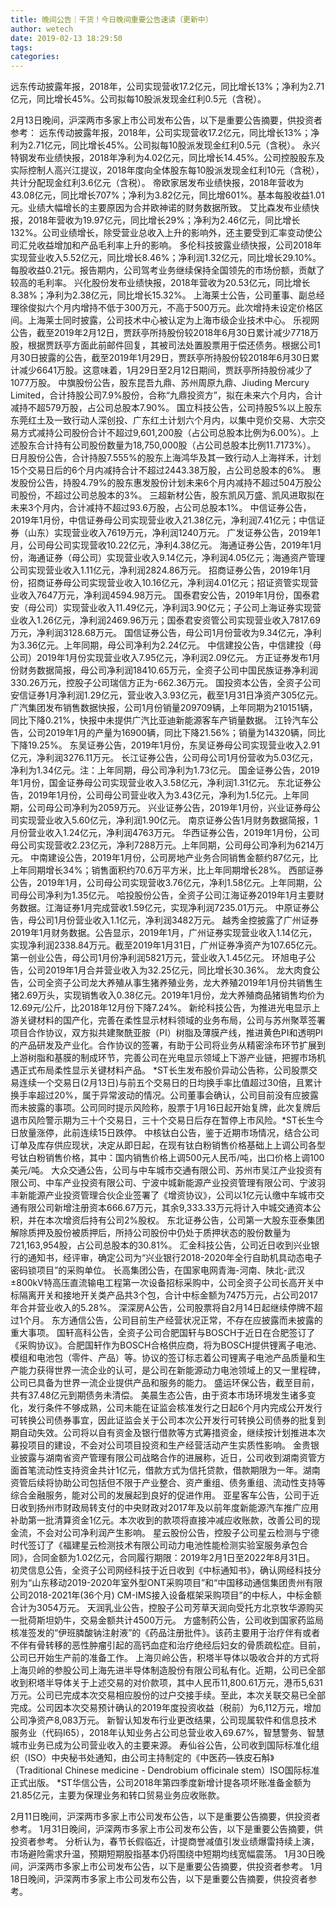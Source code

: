 ```yaml
---
title: 晚间公告｜干货！今日晚间重要公告速读（更新中）
author: wetech
date: 2019-02-13 18:29:50
tags: 
categories: 
---
```

远东传动披露年报，2018年，公司实现营收17.2亿元，同比增长13%；净利为2.71亿元，同比增长45%。公司拟每10股派发现金红利0.5元（含税）。
<!-- more -->
2月13日晚间，沪深两市多家上市公司发布公告，以下是重要公告摘要，供投资者参考：
远东传动披露年报，2018年，公司实现营收17.2亿元，同比增长13%；净利为2.71亿元，同比增长45%。公司拟每10股派发现金红利0.5元（含税）。
永兴特钢发布业绩快报，2018年净利为4.02亿元，同比增长14.45%。公司控股股东及实际控制人高兴江提议，2018年度向全体股东每10股派发现金红利10元（含税），共计分配现金红利3.6亿元（含税）。
帝欧家居发布业绩快报，2018年营收为43.08亿元，同比增长707%；净利为3.82亿元，同比增601%。基本每股收益1.01元。业绩大幅增长的主要原因为合并欧神诺的财务数据所致。
艾比森发布业绩快报，2018年营收为19.97亿元，同比增长29%；净利为2.46亿元，同比增长132%。公司业绩增长，除受营业总收入上升的影响外，还主要受到汇率变动使公司汇兑收益增加和产品毛利率上升的影响。
多伦科技披露业绩快报，公司2018年实现营业收入5.52亿元，同比增长8.46%；净利润1.32亿元，同比增长29.10%。每股收益0.21元。报告期内，公司驾考业务继续保持全国领先的市场份额，贡献了较高的毛利率。
兴化股份发布业绩快报，2018年营收为20.53亿元，同比增长8.38%；净利为2.38亿元，同比增长15.32%。
上海莱士公告，公司董事、副总经理徐俊拟六个月内增持不低于300万元，不高于500万元。此次增持未设定价格区间。上海莱士同时披露，公司技术中心被认定为上海市级企业技术中心。
乐视网公告，截至2019年2月12日，贾跃亭所持股份较2018年6月30日累计减少7718万股，根据贾跃亭方面此前邮件回复，其被司法处置股票用于偿还债务。根据公司1月30日披露的公告，截至2019年1月29日，贾跃亭所持股份较2018年6月30日累计减少6641万股。这意味着，1月29日至2月12日期间，贾跃亭所持股份减少了1077万股。
中旗股份公告，股东昆吾九鼎、苏州周原九鼎、Jiuding Mercury Limited，合计持股公司7.9%股份，合称“九鼎投资方”，拟在未来六个月内，合计减持不超579万股，占公司总股本7.90%。
国立科技公告，公司持股5%以上股东东莞红土及一致行动人深创投、广东红土计划六个月内，以集中竞价交易、大宗交易方式减持公司股份合计不超过9,601,200股（占公司总股本比例为6.00%）。上述股东合计持有公司股份数量为18,750,000股（占公司总股本比例11.7173%）。
日月股份公告，合计持股7.555%的股东上海鸿华及其一致行动人上海祥禾，计划15个交易日后的6个月内减持合计不超过2443.38万股，占公司总股本的6%。
惠发股份公告，持股4.79%的股东惠发股份计划未来6个月内减持不超过504万股公司股份，不超过公司总股本的3%。
三超新材公告，股东凯风万盛、凯风进取拟在未来3个月内，合计减持不超过93.6万股，占公司总股本1%。
中信证券公告，2019年1月份，中信证券母公司实现营业收入21.38亿元，净利润7.41亿元；中信证券（山东）实现营业收入7619万元，净利润1240万元。
广发证券公告，2019年1月，公司母公司实现营收10.22亿元，净利4.38亿元。
海通证券公告，2019年1月份，海通证券（母公司）实现营业收入9.14亿元，净利润4.05亿元；海通资产管理公司实现营业收入1.11亿元，净利润2824.86万元。
招商证券公告，2019年1月份，招商证券母公司实现营业收入10.16亿元，净利润4.01亿元；招证资管实现营业收入7647万元，净利润4594.98万元。
国泰君安公告，2019年1月份，国泰君安（母公司）实现营业收入11.49亿元，净利润3.90亿元；子公司上海证券实现营业收入1.26亿元，净利润2469.96万元；国泰君安资管公司实现营业收入7817.69万元，净利润3128.68万元。
国信证券公告，母公司1月份营收为9.34亿元，净利为3.36亿元。上年同期，母公司净利为2.24亿元。
中信建投公告，中信建投（母公司）2019年1月份实现营业收入7.95亿元，净利润2.09亿元。
方正证券发布1月份财务数据简报，母公司净利润18410.65万元，全资子公司中国民族证券净利润330.26万元，控股子公司瑞信方正为-662.36万元。
国投资本公告，全资子公司安信证券1月净利润1.29亿元，营业收入3.93亿元，截至1月31日净资产305亿元。
广汽集团发布销售数据快报，公司1月份销量209709辆，上年同期为210151辆，同比下降0.21%，快报中未提供广汽比亚迪新能源客车产销量数据。
江铃汽车公告，公司2019年1月的产量为16900辆，同比下降21.56%；销量为14320辆，同比下降19.25%。
东吴证券公告，2019年1月份，东吴证券母公司实现营业收入2.91亿元，净利润3276.11万元。
长江证券公告，公司母公司1月份营收为5.03亿元，净利为1.34亿元。注：上年同期，母公司净利为1.73亿元。
国金证券公告，2019年1月份，国金证券母公司实现营业收入3.58亿元，净利润1.31亿元。
东北证券公告，2019年1月份，公司母公司营业收入为3.43亿元，净利为1.5亿元。上年同期，公司母公司净利为2059万元。
兴业证券公告，2019年1月份，兴业证券母公司实现营业收入5.60亿元，净利润1.90亿元。
南京证券公告1月财务数据简报，1月份营业收入1.24亿元，净利润4763万元。
华西证券公告，2019年1月份，公司母公司实现营收2.23亿元，净利7288万元。上年同期，公司母公司净利为6214万元。
中南建设公告，2019年1月份，公司房地产业务合同销售金额约87亿元，比上年同期增长34%；销售面积约70.6万平方米，比上年同期增长28%。
西部证券公告，2019年1月，公司母公司实现营收3.76亿元，净利1.58亿元。上年同期，公司母公司净利为1.35亿元。
哈投股份公告，全资子公司江海证券2019年1月主要财务数据。江海证券1月完成营收1.59亿元，实现净利润7235.01万元。
中原证券公告，母公司1月份营业收入1.1亿元，净利润3482万元。
越秀金控披露了广州证券2019年1月财务数据。公告显示，2019年1月，广州证券实现营业收入1.14亿元，实现净利润2338.84万元。截至2019年1月31日，广州证券净资产为107.65亿元。
第一创业公告，母公司1月份净利润5821万元，营业收入1.45亿元。
环旭电子公告，公司2019年1月合并营业收入为32.25亿元，同比增长30.36%。
龙大肉食公告，公司全资子公司龙大养殖从事生猪养殖业务，龙大养殖2019年1月份共销售生猪2.69万头，实现销售收入0.38亿元。2019年1月份，龙大养殖商品猪销售均价为12.69元/公斤，比2018年12月份下降7.24%。
新纶科技公告，为推进光电显示上游关键材料的国产化，完善在柔性显示材料领域的业务布局，公司与苏州聚萃签署项目合作协议，双方拟共建聚酰亚胺（PI）树脂及薄膜产线，推进黄色PI和透明PI的产品研发及产业化。合作协议的签署，有助于公司将业务从精密涂布环节扩展到上游树脂和基膜的制成环节，完善公司在光电显示领域上下游产业链，把握市场机遇正式布局柔性显示关键材料产品。
*ST长生发布股价异动公告称，公司股票交易连续一个交易日(2月13日)与前五个交易日的日均换手率比值超过30倍，且累计换手率超过20%，属于异常波动的情况。公司董事会确认，公司目前没有应披露而未披露的事项。公司同时提示风险称，股票于1月16日起开始复牌，此次复牌后退市风险警示期为三十个交易日，三十个交易日后存在暂停上市风险。*ST长生今日放量涨停，此前连续15日跌停。
中核钛白公告，鉴于近期市场情况，结合公司订单及库存供应现状，决定从即日起，在现有钛白粉销售价格基础上上调公司各型号钛白粉销售价格，其中：国内销售价格上调500元人民币/吨，出口价格上调100美元/吨。
大众交通公告，公司与中车城市交通有限公司、苏州市吴江产业投资有限公司、中车产业投资有限公司、宁波中城新能源产业投资管理有限公司、宁波羽丰新能源产业投资管理合伙企业签署了《增资协议》，公司以1亿元认缴中车城市交通有限公司新增注册资本666.67万元，其余9,333.33万元将计入中城交通资本公积，并在本次增资后持有公司2%股权。
东北证券公告，公司第一大股东亚泰集团解除质押及股份被质押后，所持公司股份中仍处于质押状态的股份数量为721,163,954股，占公司总股本的30.81%。
汇金科技公告，公司近日收到兴业银行的通知书，经评审，确定公司为“兴业银行2018-2020年全行自助机具动态电子密码锁项目”的采购单位。
长高集团公告，在国家电网青海-河南、陕北-武汉±800kV特高压直流输电工程第一次设备招标采购中，公司全资子公司长高开关中标隔离开关和接地开关类产品共3个包，合计中标金额为7475万元，占公司2017年合并营业收入的5.28%。
深深房A公告，公司股票将自2月14日起继续停牌不超过1个月。
东方通信公告，公司目前生产经营状况正常，不存在应披露而未披露的重大事项。
国轩高科公告，全资子公司合肥国轩与BOSCH于近日在合肥签订了《采购协议》。合肥国轩作为BOSCH合格供应商，将为BOSCH提供锂离子电池、模组和电池包（零件、产品）等。协议的签订标志着公司锂离子电池产品质量和生产能力获得世界一流企业的认可，是公司在新能源动力电池领域上的又一里程碑，公司已具备为世界一流企业提供产品和服务的能力。
盛运环保公告，截至目前，共有37.48亿元到期债务未清偿。
美晨生态公告，由于资本市场环境发生诸多变化，发行条件不够成熟，公司未能在证监会核准发行之日起6个月内完成公开发行可转换公司债券事宜，因此证监会关于公司本次公开发行可转换公司债券的批复到期自动失效。公司将以自有资金及银行借款等方式筹措资金，继续按计划推进本次募投项目的建设，不会对公司项目投资和生产经营活动产生实质性影响。
金贵银业披露与湖南省资产管理有限公司战略合作的进展称，近日，公司收到湖南资管方面首笔流动性支持资金共计1亿元，借款方式为信托贷款，借款期限为一年。湖南资管后续将协助公司包括但不限于产业整合、资产重组、债务重组、流动性支持等综合金融服务，能对公司的发展起到良好的促进作用。
亚星客车公告，公司于近日收到扬州市财政局转支付的中央财政对2017年及以前年度新能源汽车推广应用补助第一批清算资金1亿元。本次收到的款项将直接冲减应收账款，改善公司的现金流，不会对公司净利润产生影响。
星云股份公告，控股子公司星云检测与宁德时代签订了《福建星云检测技术有限公司动力电池性能检测实验室服务承包合同》，合同金额为1.02亿元，合同履行期限：2019年2月1日至2022年8月31日。
初灵信息公告，全资子公司网经科技于近日收到《中标通知书》，确认网经科技分别为“山东移动2019-2020年室外型ONT采购项目”和“中国移动通信集团贵州有限公司2018-2021年(36个月) CM-IMS接入设备框架采购项目”的中标人，中标金额合计为3054万元。
天润乳业公告，控股子公司芳草天润向受托方北京牧华源购买一批荷斯坦奶牛，交易金额共计4500万元。
方盛制药公告，公司收到国家药监局核准签发的“伊班膦酸钠注射液”的《药品注册批件》。该药主要用于治疗伴有或者不伴有骨转移的恶性肿瘤引起的高钙血症和治疗绝经后妇女的骨质疏松症。目前，公司已开始生产前的准备工作。
上海贝岭公告，积塔半导体以吸收合并的方式将上海贝岭的参股公司上海先进半导体制造股份有限公司私有化。近期，公司已全部收到积塔半导体关于上述交易的对价款项，其中人民币11,800.61万元，港币5,631万元。公司已完成本次交易相应股份的过户交接手续。至此，本次关联交易已全部完成。公司因本次交易预计确认的2019年度投资收益（税前）为6,112万元，增加公司净资产8,083万元。
新智认知发布行业更改结果，公司现属软件和信息技术服务业（代码I65），2018年认知业务占公司总营业收入69.67%，智慧警务、智慧城市业务已成为公司营业收入的主要来源。
寿仙谷公告，公司收到国际标准化组织（ISO）中央秘书处通知，由公司主持制定的《中医药—铁皮石斛》（Traditional Chinese medicine - Dendrobium officinale stem）ISO国际标准正式出版。
*ST华信公告，公司2018年第四季度新增计提各项坏账准备金额为21.85亿元，主要为保理业务和转口贸易业务应收账款。
 
 
2月11日晚间，沪深两市多家上市公司发布公告，以下是重要公告摘要，供投资者参考。
1月31日晚间，沪深两市多家上市公司发布公告，以下是重要公告摘要，供投资者参考。
分析认为，春节长假临近，计提商誉减值引发业绩爆雷持续上演，市场避险需求升温，预期短期股指基本仍将围绕中短期均线宽幅震荡。
1月30日晚间，沪深两市多家上市公司发布公告，以下是重要公告摘要，供投资者参考。
1月18日晚间，沪深两市多家上市公司发布公告，以下是重要公告摘要，供投资者参考。
